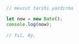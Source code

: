 ```javascript

// mevcut tarihi yazdırma

let now = new Date(); 
console.log(now); 
 
// Yıl, Ay, 


```